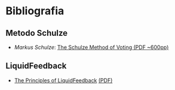 # Bibliografia


## Metodo Schulze

- *Markus Schulze*: [The Schulze Method of Voting (PDF ~600pp)](https://arxiv.org/pdf/1804.02973.pdf)

## LiquidFeedback

- [The Principles of LiquidFeedback](https://principles.liquidfeedback.org/) [(PDF)](https://principles.liquidfeedback.org/The_Principles_of_LiquidFeedback_1st_edition_online_version.pdf)
